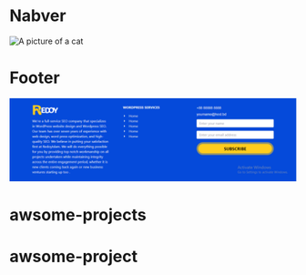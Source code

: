 # Nabver
![A picture of a cat](src/assets/nabver.png)
# Footer
![A picture of a cat](src/assets/footer.png)
# awsome-projects
# awsome-project
